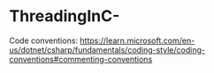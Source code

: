 # ThreadingInC-

Code conventions: https://learn.microsoft.com/en-us/dotnet/csharp/fundamentals/coding-style/coding-conventions#commenting-conventions
